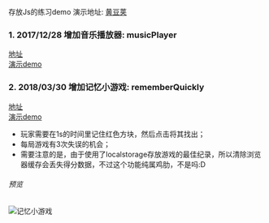 存放Js的练习demo
演示地址: [黄豆荚](https://huyoo.github.io/)

### 1. 2017/12/28 增加音乐播放器: musicPlayer
[地址](https://github.com/huyoo/JsPractice/tree/master/musicPlayer)  
[演示demo](https://huyoo.github.io/musicPlayer/h5.html)

### 2. 2018/03/30 增加记忆小游戏: rememberQuickly
[地址](https://github.com/huyoo/JsPractice/tree/master/rememberQuickly)  
[演示demo](https://huyoo.github.io/rememberQuickly/game.html)
* 玩家需要在1s的时间里记住红色方块，然后点击将其找出；
* 每局游戏有3次失误的机会；
* 需要注意的是，由于使用了localstorage存放游戏的最佳纪录，所以清除浏览器缓存会丢失得分数据，不过这个功能纯属鸡肋，不是吗:D
###### 预览
![记忆小游戏](https://github.com/huyoo/JsPractice/tree/master/static/image/RQDemostrate.gif)